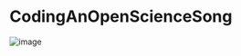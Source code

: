 # CodingAnOpenScienceSong

![image](https://user-images.githubusercontent.com/45391054/136053306-7706e0e7-edb1-429b-a88d-f9c416db4192.png)
